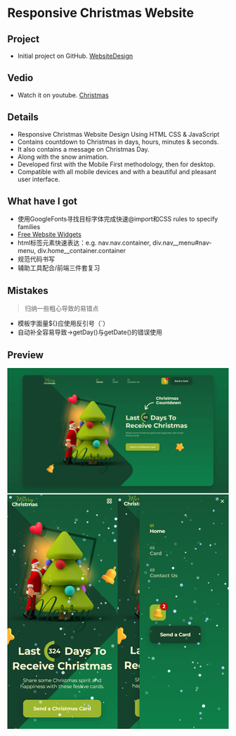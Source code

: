 # Responsive Christmas Website
## Project
- Initial project on GitHub. [WebsiteDesign ](https://github.com/bedimcode/responsive-christmas-website-3)
## Vedio
- Watch it on youtube. [Christmas](https://youtu.be/PCOnO6FG4YU)
## Details
- Responsive Christmas Website Design Using HTML CSS & JavaScript
- Contains countdown to Christmas in days, hours, minutes & seconds.
- It also contains a message on Christmas Day.
- Along with the snow animation.
- Developed first with the Mobile First methodology, then for desktop.
- Compatible with all mobile devices and with a beautiful and pleasant user interface.
## What have I got
- 使用GoogleFonts寻找目标字体完成快速@import和CSS rules to specify families
- [Free Website Widgets](https://embed.im/free-website-widgets)
- html标签元素快速表达：e.g. nav.nav.container, div.nav__menu#nav-menu, div.home__container.container
- 规范代码书写
- 辅助工具配合/前端三件套复习
## Mistakes
> 归纳一些粗心导致的易错点
- 模板字面量${}应使用反引号（`）
- 自动补全容易导致->getDay()与getDate()的错误使用
## Preview
![preview img](/00-ToyProject-WebPractice-Responsive-Christmas-main/preview.png)
![preview img](/00-ToyProject-WebPractice-Responsive-Christmas-main/mobile-preview.png)
